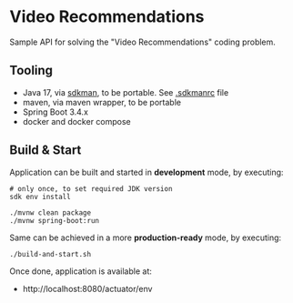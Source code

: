 # Video Recommendations

Sample API for solving the "Video Recommendations" coding problem.

## Tooling

* Java 17, via [sdkman](https://sdkman.io/), to be portable. See [.sdkmanrc](./.sdkmanrc) file
* maven, via maven wrapper, to be portable
* Spring Boot 3.4.x
* docker and docker compose

## Build & Start

Application can be built and started in **development** mode, by executing:

```shell
# only once, to set required JDK version 
sdk env install

./mvnw clean package
./mvnw spring-boot:run
```

Same can be achieved in a more **production-ready** mode, by executing:

```shell
./build-and-start.sh
```

Once done, application is available at:
* http://localhost:8080/actuator/env